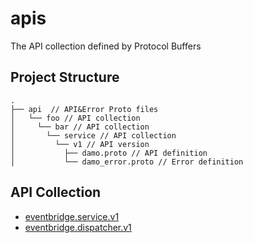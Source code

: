 # apis
The API collection defined by Protocol Buffers

## Project Structure

```
.
├── api  // API&Error Proto files
│   └── foo // API collection
│     └── bar // API collection
│       └── service // API collection
│         └── v1 // API version
│           ├── damo.proto // API definition
│           └── damo_error.proto // Error definition
```

## API Collection

- [eventbridge.service.v1](./api/eventbridge/service/v1/README.md)
- [eventbridge.dispatcher.v1](api/eventbridge/dispatcher/v1/README.md)